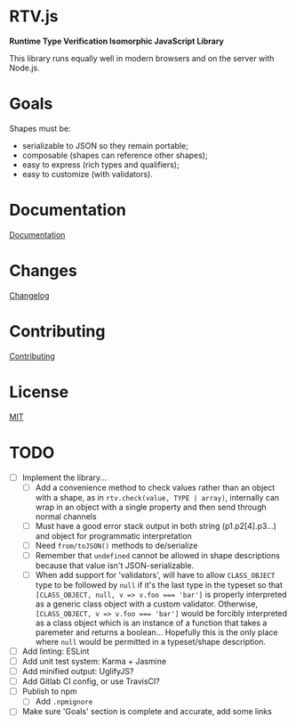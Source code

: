 # RTV.js

__Runtime Type Verification Isomorphic JavaScript Library__

This library runs equally well in modern browsers and on the server with Node.js.

# Goals

Shapes must be:

*   serializable to JSON so they remain portable;
*   composable (shapes can reference other shapes);
*   easy to express (rich types and qualifiers);
*   easy to customize (with validators).

# Documentation

[Documentation](dist/rtv.js.md)

# Changes

[Changelog](CHANGELOG.md)

# Contributing

[Contributing](CONTRIBUTING.md)

# License

[MIT](LICENSE.md)

# TODO

- [ ] Implement the library...
    - [ ] Add a convenience method to check values rather than an object with a shape, as in `rtv.check(value, TYPE | array)`, internally can wrap in an object with a single property and then send through normal channels
    - [ ] Must have a good error stack output in both string (p1.p2[4].p3...) and object for programmatic interpretation
    - [ ] Need `from/toJSON()` methods to de/serialize
    - [ ] Remember that `undefined` cannot be allowed in shape descriptions because that value isn't JSON-serializable.
    - [ ] When add support for 'validators', will have to allow `CLASS_OBJECT` type to be followed by `null` if it's the last type in the typeset so that `[CLASS_OBJECT, null, v => v.foo === 'bar']` is properly interpreted as a generic class object with a custom validator. Otherwise, `[CLASS_OBJECT, v => v.foo === 'bar']` would be forcibly interpreted as a class object which is an instance of a function that takes a paremeter and returns a boolean... Hopefully this is the only place where `null` would be permitted in a typeset/shape description.
- [ ] Add linting: ESLint
- [ ] Add unit test system: Karma + Jasmine
- [ ] Add minified output: UglifyJS?
- [ ] Add Gitlab CI config, or use TravisCI?
- [ ] Publish to npm
    - [ ] Add `.npmignore`
- [ ] Make sure 'Goals' section is complete and accurate, add some links
